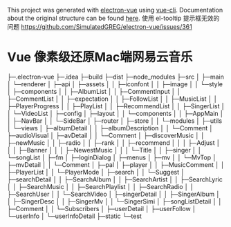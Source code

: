 This project was generated with [electron-vue](https://github.com/SimulatedGREG/electron-vue) using [vue-cli](https://github.com/vuejs/vue-cli). Documentation about the original structure can be found [here](https://simulatedgreg.gitbooks.io/electron-vue/content/index.html).
使用 el-tooltip 提示框无效的问题
https://github.com/SimulatedGREG/electron-vue/issues/361

# Vue 像素级还原Mac端网易云音乐
├─.electron-vue
├─.idea
├─build
├─dist
├─node_modules
├─src
│  ├─main
│  └─renderer
│      ├─api
│      ├─assets
│      │  ├─iconfont
│      │  ├─image
│      │  └─style
│      ├─components
│      │  ├─AlbumList
│      │  ├─CommentInput
│      │  ├─CommentList
│      │  ├─expectation
│      │  ├─FollowList
│      │  ├─MusicList
│      │  ├─PlayerProgress
│      │  ├─PlayList
│      │  ├─RecommendList
│      │  ├─SingerList
│      │  └─VideoList
│      ├─config
│      ├─layout
│      │  └─components
│      │      ├─AppMain
│      │      ├─NavBar
│      │      └─SideBar
│      ├─router
│      ├─store
│      │  └─modules
│      ├─utils
│      └─views
│          ├─albumDetail
│          │  ├─albumDescription
│          │  └─Comment
│          ├─audioVisual
│          ├─avDetail
│          │  └─Comment
│          ├─discoverMusic
│          │  ├─newMusic
│          │  ├─radio
│          │  ├─rank
│          │  ├─recommend
│          │  │  ├─Adjust
│          │  │  ├─Banner
│          │  │  ├─NewestMusic
│          │  │  └─Title
│          │  ├─singer
│          │  └─songList
│          ├─fm
│          ├─loginDialog
│          ├─menus
│          ├─mv
│          │  └─MvTop
│          ├─mvDetail
│          │  └─Comment
│          ├─pal
│          ├─player
│          │  ├─MusicComment
│          │  ├─PlayerList
│          │  └─PlayerMode
│          ├─search
│          │  └─Suggest
│          ├─searchDetail
│          │  ├─SearchAlbum
│          │  ├─SearchArtist
│          │  ├─SearchLyric
│          │  ├─SearchMusic
│          │  ├─SearchPlaylist
│          │  ├─SearchRadio
│          │  ├─SearchUser
│          │  └─SearchVideo
│          ├─singerDetail
│          │  ├─SingerAlbum
│          │  ├─SingerDesc
│          │  ├─SingerMv
│          │  └─SingerSimi
│          ├─songListDetail
│          │  ├─Comment
│          │  └─Subscribers
│          ├─userDetail
│          ├─userFollow
│          └─userInfo
│              └─userInfoDetail
├─static
└─test
